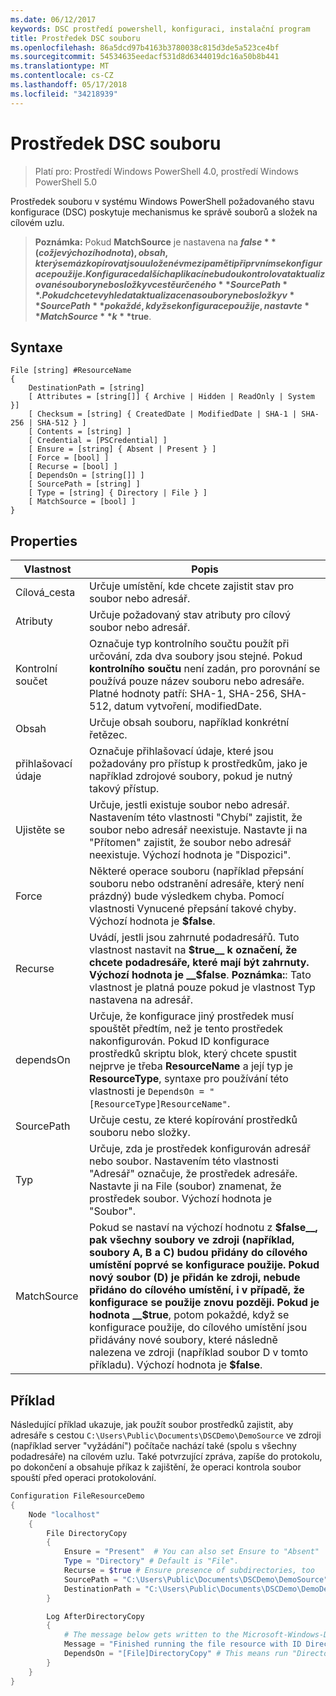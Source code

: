 ```yaml
---
ms.date: 06/12/2017
keywords: DSC prostředí powershell, konfiguraci, instalační program
title: Prostředek DSC souboru
ms.openlocfilehash: 86a5dcd97b4163b3780038c815d3de5a523ce4bf
ms.sourcegitcommit: 54534635eedacf531d8d6344019dc16a50b8b441
ms.translationtype: MT
ms.contentlocale: cs-CZ
ms.lasthandoff: 05/17/2018
ms.locfileid: "34218939"
---
```

# <a name="dsc-file-resource"></a>Prostředek DSC souboru

> Platí pro: Prostředí Windows PowerShell 4.0, prostředí Windows PowerShell 5.0

Prostředek souboru v systému Windows PowerShell požadovaného stavu konfigurace (DSC) poskytuje mechanismus ke správě souborů a složek na cílovém uzlu.

>**Poznámka:** Pokud **MatchSource** je nastavena na **$false** (což je výchozí hodnota), obsah, který se má zkopírovat jsou uložené v mezipaměti při prvním se konfigurace použije.
>Konfigurace dalších aplikací nebudou kontrolovat aktualizované soubory nebo složky v cestě určeného **SourcePath**. Pokud chcete vyhledat aktualizace na soubory nebo složky v **SourcePath** pokaždé, když se konfigurace použije, nastavte **MatchSource** k **$true**.

## <a name="syntax"></a>Syntaxe
```
File [string] #ResourceName
{
    DestinationPath = [string]
    [ Attributes = [string[]] { Archive | Hidden | ReadOnly | System }]
    [ Checksum = [string] { CreatedDate | ModifiedDate | SHA-1 | SHA-256 | SHA-512 } ]
    [ Contents = [string] ]
    [ Credential = [PSCredential] ]
    [ Ensure = [string] { Absent | Present } ]
    [ Force = [bool] ]
    [ Recurse = [bool] ]
    [ DependsOn = [string[]] ]
    [ SourcePath = [string] ]
    [ Type = [string] { Directory | File } ]
    [ MatchSource = [bool] ]
}
```

## <a name="properties"></a>Properties

|  Vlastnost  |  Popis   |
|---|---|
| Cílová_cesta| Určuje umístění, kde chcete zajistit stav pro soubor nebo adresář.|
| Atributy| Určuje požadovaný stav atributy pro cílový soubor nebo adresář.|
| Kontrolní součet| Označuje typ kontrolního součtu použít při určování, zda dva soubory jsou stejné. Pokud __kontrolního součtu__ není zadán, pro porovnání se používá pouze název souboru nebo adresáře. Platné hodnoty patří: SHA-1, SHA-256, SHA-512, datum vytvoření, modifiedDate.|
| Obsah| Určuje obsah souboru, například konkrétní řetězec.|
| přihlašovací údaje| Označuje přihlašovací údaje, které jsou požadovány pro přístup k prostředkům, jako je například zdrojové soubory, pokud je nutný takový přístup.|
| Ujistěte se| Určuje, jestli existuje soubor nebo adresář. Nastavením této vlastnosti "Chybí" zajistit, že soubor nebo adresář neexistuje. Nastavte ji na "Přítomen" zajistit, že soubor nebo adresář neexistuje. Výchozí hodnota je "Dispozici".|
| Force| Některé operace souboru (například přepsání souboru nebo odstranění adresáře, který není prázdný) bude výsledkem chyba. Pomocí vlastnosti Vynucené přepsání takové chyby. Výchozí hodnota je __$false__.|
| Recurse| Uvádí, jestli jsou zahrnuté podadresářů. Tuto vlastnost nastavit na __$true__ k označení, že chcete podadresáře, které mají být zahrnuty. Výchozí hodnota je __$false__. **Poznámka:**: Tato vlastnost je platná pouze pokud je vlastnost Typ nastavena na adresář.|
| dependsOn | Určuje, že konfigurace jiný prostředek musí spouštět předtím, než je tento prostředek nakonfigurován. Pokud ID konfigurace prostředků skriptu blok, který chcete spustit nejprve je třeba __ResourceName__ a její typ je __ResourceType__, syntaxe pro používání této vlastnosti je `DependsOn = "[ResourceType]ResourceName"`.|
| SourcePath| Určuje cestu, ze které kopírování prostředků souboru nebo složky.|
| Typ| Určuje, zda je prostředek konfigurován adresář nebo soubor. Nastavením této vlastnosti "Adresář" označuje, že prostředek adresáře. Nastavte ji na File (soubor) znamenat, že prostředek soubor. Výchozí hodnota je "Soubor".|
| MatchSource| Pokud se nastaví na výchozí hodnotu z __$false__, pak všechny soubory ve zdroji (například, soubory A, B a C) budou přidány do cílového umístění poprvé se konfigurace použije. Pokud nový soubor (D) je přidán ke zdroji, nebude přidáno do cílového umístění, i v případě, že konfigurace se použije znovu později. Pokud je hodnota __$true__, potom pokaždé, když se konfigurace použije, do cílového umístění jsou přidávány nové soubory, které následně nalezena ve zdroji (například soubor D v tomto příkladu). Výchozí hodnota je **$false**.|

## <a name="example"></a>Příklad

Následující příklad ukazuje, jak použít soubor prostředků zajistit, aby adresáře s cestou `C:\Users\Public\Documents\DSCDemo\DemoSource` ve zdroji (například server "vyžádání") počítače nachází také (spolu s všechny podadresáře) na cílovém uzlu. Také potvrzující zpráva, zapíše do protokolu, po dokončení a obsahuje příkaz k zajištění, že operaci kontrola soubor spouští před operaci protokolování.

```powershell
Configuration FileResourceDemo
{
    Node "localhost"
    {
        File DirectoryCopy
        {
            Ensure = "Present"  # You can also set Ensure to "Absent"
            Type = "Directory" # Default is "File".
            Recurse = $true # Ensure presence of subdirectories, too
            SourcePath = "C:\Users\Public\Documents\DSCDemo\DemoSource"
            DestinationPath = "C:\Users\Public\Documents\DSCDemo\DemoDestination"
        }

        Log AfterDirectoryCopy
        {
            # The message below gets written to the Microsoft-Windows-Desired State Configuration/Analytic log
            Message = "Finished running the file resource with ID DirectoryCopy"
            DependsOn = "[File]DirectoryCopy" # This means run "DirectoryCopy" first.
        }
    }
}
```
